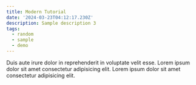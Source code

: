 ```yaml
---
title: Modern Tutorial
date: '2024-03-23T04:12:17.230Z'
description: Sample description 3
tags:
  - random
  - sample
  - demo
---
```


Duis aute irure dolor in reprehenderit in voluptate velit esse.
Lorem ipsum dolor sit amet consectetur adipisicing elit.
Lorem ipsum dolor sit amet consectetur adipisicing elit.